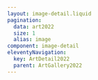 ```yaml
---
layout: image-detail.liquid
pagination:
  data: art2022
  size: 1
  alias: image
component: image-detail
eleventyNavigation:
  key: ArtDetail2022
  parent: ArtGallery2022
---
```

